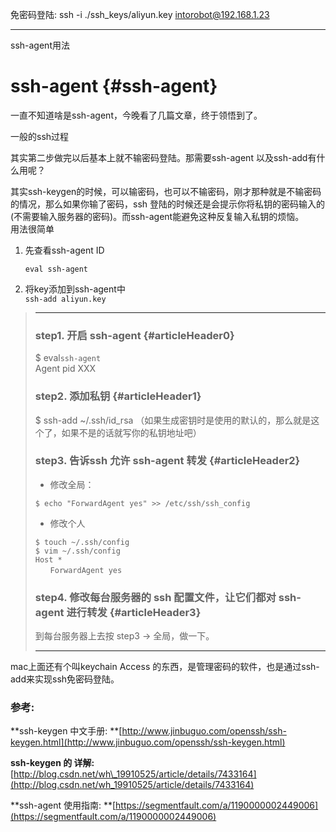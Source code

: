 免密码登陆: ssh -i ./ssh\_keys/aliyun.key intorobot@192.168.1.23

---

ssh-agent用法

# ssh-agent {#ssh-agent}

一直不知道啥是ssh-agent，今晚看了几篇文章，终于领悟到了。

一般的ssh过程

其实第二步做完以后基本上就不输密码登陆。那需要ssh-agent 以及ssh-add有什么用呢？

其实ssh-keygen的时候，可以输密码，也可以不输密码，刚才那种就是不输密码的情况，那么如果你输了密码，ssh 登陆的时候还是会提示你将私钥的密码输入的\(不需要输入服务器的密码\)。而ssh-agent能避免这种反复输入私钥的烦恼。  
用法很简单

1. 先查看ssh-agent ID

   `eval ssh-agent`


1. 将key添加到ssh-agent中  
   `ssh-add aliyun.key`

> ---
>
> ### step1. 开启 ssh-agent {#articleHeader0}
>
> $ eval`ssh-agent`  
> Agent pid XXX
>
> ### step2. 添加私钥 {#articleHeader1}
>
> $ ssh-add ~/.ssh/id\_rsa （如果生成密钥时是使用的默认的，那么就是这个了，如果不是的话就写你的私钥地址吧）
>
> ### step3. 告诉ssh 允许 ssh-agent 转发 {#articleHeader2}
>
> * 修改全局：
>
> ```
> $ echo "ForwardAgent yes" >> /etc/ssh/ssh_config
> ```
>
> * 修改个人
>
> ```
> $ touch ~/.ssh/config
> $ vim ~/.ssh/config
> Host *
> 　　ForwardAgent yes
> ```
>
> ### step4. 修改每台服务器的 ssh 配置文件，让它们都对 ssh-agent 进行转发 {#articleHeader3}
>
> 到每台服务器上去按 step3 -&gt; 全局，做一下。
>
> ---

mac上面还有个叫keychain Access 的东西，是管理密码的软件，也是通过ssh-add来实现ssh免密码登陆。

### 参考:

**ssh-keygen 中文手册: **[http://www.jinbuguo.com/openssh/ssh-keygen.html](http://www.jinbuguo.com/openssh/ssh-keygen.html)

**ssh-keygen 的 详解:** [http://blog.csdn.net/wh\_19910525/article/details/7433164](http://blog.csdn.net/wh_19910525/article/details/7433164)

**ssh-agent 使用指南: **[https://segmentfault.com/a/1190000002449006](https://segmentfault.com/a/1190000002449006)


